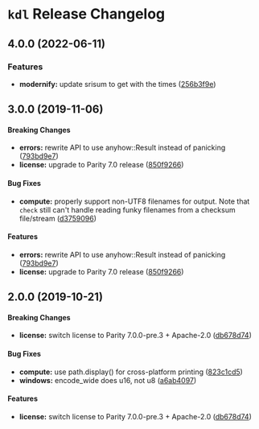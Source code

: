 # `kdl` Release Changelog

<a name="4.0.0"></a>

## 4.0.0 (2022-06-11)

### Features

* **modernify:** update srisum to get with the times ([256b3f9e](https://github.com/kdl-org/kdl-rs/commit/256b3f9eb88b21f44396bd7ff6b6cc15d28d109a))

<a name="3.0.0"></a>

## 3.0.0 (2019-11-06)

#### Breaking Changes

- **errors:** rewrite API to use anyhow::Result instead of panicking ([793bd9e7](https://github.com/zkat/srisum-rs/commit/793bd9e75f089f6c4a75fa4f3b5e108fa17a8487))
- **license:** upgrade to Parity 7.0 release ([850f9266](https://github.com/zkat/srisum-rs/commit/850f926686a7869eecf456bc921d725f6db96640))

#### Bug Fixes

- **compute:** properly support non-UTF8 filenames for output. Note that `check` still can't handle reading funky filenames from a checksum file/stream ([d3759096](https://github.com/zkat/srisum-rs/commit/d375909685ae5d100dc5f832b74e09cdf16c3512))

#### Features

- **errors:** rewrite API to use anyhow::Result instead of panicking ([793bd9e7](https://github.com/zkat/srisum-rs/commit/793bd9e75f089f6c4a75fa4f3b5e108fa17a8487))
- **license:** upgrade to Parity 7.0 release ([850f9266](https://github.com/zkat/srisum-rs/commit/850f926686a7869eecf456bc921d725f6db96640))

<a name="2.0.0"></a>

## 2.0.0 (2019-10-21)

#### Breaking Changes

- **license:** switch license to Parity 7.0.0-pre.3 + Apache-2.0 ([db678d74](https://github.com/zkat/srisum-rs/commit/db678d740ed61fc99082762d532c787dc1243110))

#### Bug Fixes

- **compute:** use path.display() for cross-platform printing ([823c1cd5](https://github.com/zkat/srisum-rs/commit/823c1cd5235f99294ec3d4df8bbb2b6eda486def))
- **windows:** encode_wide does u16, not u8 ([a6ab4097](https://github.com/zkat/srisum-rs/commit/a6ab40978a7a7a4fa1eae3524f9bb0974193e5fb))

#### Features

- **license:** switch license to Parity 7.0.0-pre.3 + Apache-2.0 ([db678d74](https://github.com/zkat/srisum-rs/commit/db678d740ed61fc99082762d532c787dc1243110))
